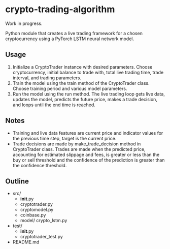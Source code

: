 # crypto-trading-algorithm

Work in progress.

Python module that creates a live trading framework for a chosen cryptocurrency using a PyTorch LSTM neural network model.

## Usage
1. Initialize a CryptoTrader instance with desired parameters. Choose cryptocurrency, initial balance to trade with, total live trading time, trade interval, and trading parameters.
2. Train the model using the train method of the CryptoTrader class. Choose training period and various model parameters.
3. Run the model using the run method. The live trading loop gets live data, updates the model, predicts the future price, makes a trade decision, and loops until the end time is reached.

## Notes
- Training and live data features are current price and indicator values for the previous time step, target is the current price.
- Trade decisions are made by make_trade_decision method in CryptoTrader class. Trades are made when the predicted price, accounting for estimated slippage and fees, is greater or less than the buy or sell threshold and the confidence of the prediction is greater than the confidence threshold.

## Outline
- src/
    - __init__.py
    - cryptotrader.py
    - cryptomodel.py
    - coinbase.py
    - model/
        crypto_lstm.py
- test/
    - __init__.py
    - cryptotrader_test.py
- README.md
